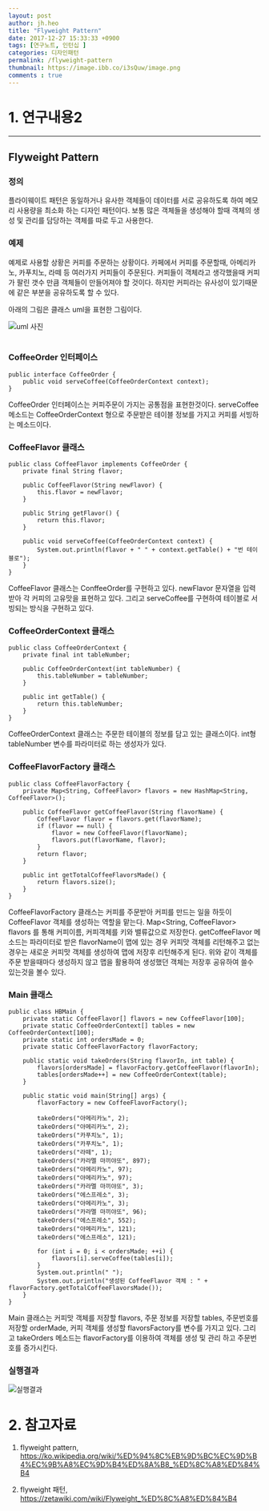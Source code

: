 ```yaml
---
layout: post
author: jh.heo
title: "Flyweight Pattern"
date: 2017-12-27 15:33:33 +0900
tags: [연구노트, 인턴십 ]
categories: 디자인패턴
permalink: /flyweight-pattern
thumbnail: https://image.ibb.co/i3sQuw/image.png
comments : true
---
```


# 1. 연구내용2
---
## Flyweight Pattern
### 정의
플라이웨이트 패턴은 동일하거나 유사한 객체들이 데이터를 서로 공유하도록 하여 메모리 사용량을 최소화 하는 디자인 패턴이다.
보통 많은 객체들을 생성해야 할때 객체의 생성 및 관리를 담당하는 객체를 따로 두고 사용한다.

### 예제
예제로 사용할 상황은 커피를 주문하는 상황이다.
카페에서 커피를 주문할때, 아메리카노, 카푸치노, 라떼 등 여러가지 커피들이 주문된다. 커피들이 객체라고 생각했을때 커피가 팔린 갯수 만큼 객체들이 만들어져야 할 것이다.
하지만 커피라는 유사성이 있기때문에 같은 부분을 공유하도록 할 수 있다.

아래의 그림은 클래스 uml을 표현한 그림이다.

![uml 사진](https://image.ibb.co/c7y7jw/uml.png)
<br><br>

### CoffeeOrder 인터페이스
```
public interface CoffeeOrder {
    public void serveCoffee(CoffeeOrderContext context);
}
```
CoffeeOrder 인터페이스는 커피주문이 가지는 공통점을 표현한것이다.
serveCoffee 메소드는 CoffeeOrderContext 형으로 주문받은 테이블 정보를 가지고 커피를 서빙하는 메소드이다.

### CoffeeFlavor 클래스
```
public class CoffeeFlavor implements CoffeeOrder {
    private final String flavor;

    public CoffeeFlavor(String newFlavor) {
        this.flavor = newFlavor;
    }

    public String getFlavor() {
        return this.flavor;
    }

    public void serveCoffee(CoffeeOrderContext context) {
        System.out.println(flavor + " " + context.getTable() + "번 테이블로");
    }
}
```
CoffeeFlavor 클래스는 ConffeeOrder를 구현하고 있다.
newFlavor 문자열을 입력받아 각 커피의 고유맛을 표현하고 있다.
그리고 serveCoffee를 구현하여 테이블로 서빙되는 방식을 구현하고 있다.

### CoffeeOrderContext 클래스
```
public class CoffeeOrderContext {
    private final int tableNumber;

    public CoffeeOrderContext(int tableNumber) {
        this.tableNumber = tableNumber;
    }

    public int getTable() {
        return this.tableNumber;
    }
}
```
CoffeeOrderContext 클래스는 주문한 테이블의 정보를 담고 있는 클래스이다.
int형 tableNumber 변수를 파라미터로 하는 생성자가 있다.

### CoffeeFlavorFactory 클래스
```
public class CoffeeFlavorFactory {
    private Map<String, CoffeeFlavor> flavors = new HashMap<String, CoffeeFlavor>();

    public CoffeeFlavor getCoffeeFlavor(String flavorName) {
        CoffeeFlavor flavor = flavors.get(flavorName);
        if (flavor == null) {
            flavor = new CoffeeFlavor(flavorName);
            flavors.put(flavorName, flavor);
        }
        return flavor;
    }

    public int getTotalCoffeeFlavorsMade() {
        return flavors.size();
    }
}
```
CoffeeFlavorFactory 클래스는 커피를 주문받아 커피를 만드는 일을 하듯이 CoffeeFlavor 객체를 생성하는 역할을 맡는다.
Map<String, CoffeeFlavor> flavors 를 통해 커피이름, 커피객체를 키와 밸류값으로 저장한다.
getCoffeeFlavor 메소드는 파라미터로 받은 flavorName이 맵에 있는 경우 커피맛 객체를 리턴해주고 없는 경우는 새로운 커피맛 객체를 생성하여 맵에 저장후 리턴해주게 된다.
위와 같이 객체를 주문 받을때마다 생성하지 않고 맵을 활용하여 생성했던 객체는 저장후 공유하여 쓸수 있는것을 볼수 있다.

### Main 클래스
```
public class HBMain {
    private static CoffeeFlavor[] flavors = new CoffeeFlavor[100];
    private static CoffeeOrderContext[] tables = new CoffeeOrderContext[100];
    private static int ordersMade = 0;
    private static CoffeeFlavorFactory flavorFactory;

    public static void takeOrders(String flavorIn, int table) {
        flavors[ordersMade] = flavorFactory.getCoffeeFlavor(flavorIn);
        tables[ordersMade++] = new CoffeeOrderContext(table);
    }

    public static void main(String[] args) {
        flavorFactory = new CoffeeFlavorFactory();

        takeOrders("아메리카노", 2);
        takeOrders("아메리카노", 2);
        takeOrders("카푸치노", 1);
        takeOrders("카푸치노", 1);
        takeOrders("라떼", 1);
        takeOrders("카라멜 마끼야또", 897);
        takeOrders("아메리카노", 97);
        takeOrders("아메리카노", 97);
        takeOrders("카라멜 마끼야또", 3);
        takeOrders("에스프레소", 3);
        takeOrders("아메리카노", 3);
        takeOrders("카라멜 마끼야또", 96);
        takeOrders("에스프레소", 552);
        takeOrders("아메리카노", 121);
        takeOrders("에스프레소", 121);

        for (int i = 0; i < ordersMade; ++i) {
            flavors[i].serveCoffee(tables[i]);
        }
        System.out.println(" ");
        System.out.println("생성된 CoffeeFlavor 객체 : " + flavorFactory.getTotalCoffeeFlavorsMade());
    }
}
```

Main 클래스는 커피맛 객체를 저장할 flavors, 주문 정보를 저장할 tables, 주문번호를 저장할 orderMade, 커피 객체를 생성할 flavorsFactory를 변수를 가지고 있다.
그리고 takeOrders 메소드는 flavorFactory를 이용하여 객체를 생성 및 관리 하고 주문번호를 증가시킨다.

### 실행결과

![실행결과](https://image.ibb.co/i3sQuw/image.png)



# 2. 참고자료

1. flyweight pattern, https://ko.wikipedia.org/wiki/%ED%94%8C%EB%9D%BC%EC%9D%B4%EC%9B%A8%EC%9D%B4%ED%8A%B8_%ED%8C%A8%ED%84%B4

2. flyweight 패턴, https://zetawiki.com/wiki/Flyweight_%ED%8C%A8%ED%84%B4

